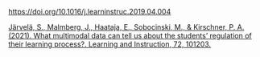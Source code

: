 
https://doi.org/10.1016/j.learninstruc.2019.04.004

[Järvelä, S., Malmberg, J., Haataja, E., Sobocinski, M., & Kirschner, P. A. (2021). What multimodal data can tell us about the students’ regulation of their learning process?. Learning and Instruction, 72, 101203.](https://www.sciencedirect.com/science/article/pii/S095947521830416X)